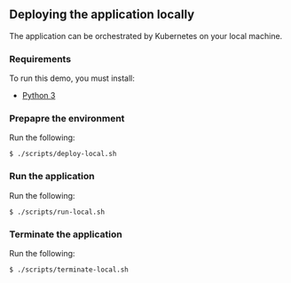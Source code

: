 ## Deploying the application locally

The application can be orchestrated by Kubernetes on your local machine.

### Requirements

To run this demo, you must install:

* [Python 3][python]

[python]: https://www.python.org/downloads/

### Prepapre the environment

Run the following:

```
$ ./scripts/deploy-local.sh
```

### Run the application

Run the following:

```
$ ./scripts/run-local.sh
```

### Terminate the application

Run the following:

```
$ ./scripts/terminate-local.sh
```
